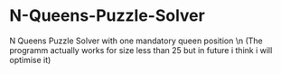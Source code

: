 # N-Queens-Puzzle-Solver
N Queens Puzzle Solver with one mandatory queen position \n
 (The programm actually works for size less than 25 but in future i think i will optimise it)
